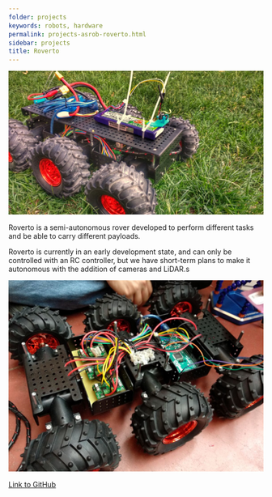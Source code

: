 ```yaml
---
folder: projects
keywords: robots, hardware
permalink: projects-asrob-roverto.html
sidebar: projects
title: Roverto
---
```



<img class="img-rounded" src="img/projects/roverto.jpg" alt="Roverto feature picture">

Roverto is a semi-autonomous rover developed to perform different tasks and be able to carry different payloads. 

Roverto is currently in an early development state, and can only be controlled with an RC controller, but we have short-term plans to make it autonomous with the addition of cameras and LiDAR.s

<img class="img-rounded" src="img/projects/roverto2.jpg" alt="Roverto's guts exposed">

[Link to GitHub](https://github.com/asrob-uc3m/roverto)

<!--{% include links.html %}-->